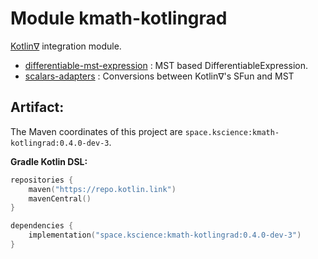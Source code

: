 # Module kmath-kotlingrad

[Kotlin∇](https://github.com/breandan/kotlingrad) integration module.

- [differentiable-mst-expression](src/main/kotlin/space/kscience/kmath/kotlingrad/KotlingradExpression.kt) : MST based
  DifferentiableExpression.
- [scalars-adapters](src/main/kotlin/space/kscience/kmath/kotlingrad/scalarsAdapters.kt) : Conversions between Kotlin∇'s
  SFun and MST

## Artifact:

The Maven coordinates of this project are `space.kscience:kmath-kotlingrad:0.4.0-dev-3`.

**Gradle Kotlin DSL:**

```kotlin
repositories {
    maven("https://repo.kotlin.link")
    mavenCentral()
}

dependencies {
    implementation("space.kscience:kmath-kotlingrad:0.4.0-dev-3")
}
```
